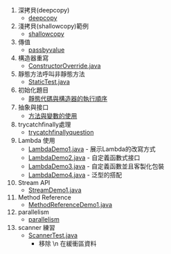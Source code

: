 1. 深拷貝(deepcopy)
    * [deepcopy](deepcopy)
2. 淺拷貝(shallowcopy)範例
    * [shallowcopy](shallowcopy)
3. 傳值
    * [passbyvalue](passbyvalue)
4. 構造器重寫
    * [ConstructorOverride.java](override/ConstructorOverride.java)
5. 靜態方法呼叫非靜態方法
    * [StaticTest.java](statictest/StaticTest.java)
6. 初始化題目
    * [靜態代碼與構造器的執行順序](initialtest)
7. 抽象與接口
    * [方法與變數的使用](abstractandinterface)
8. trycatchfinally處理
    * [trycatchfinallyquestion](trycatchfinallyquestion)
9. Lambda 使用
    * [LambdaDemo1.java](lambda/LambdaDemo1.java) - 展示Lambda的改寫方式
    * [LambdaDemo2.java](lambda/LambdaDemo2.java) - 自定義函數式接口
    * [LambdaDemo3.java](lambda/LambdaDemo3.java) - 自定義函數並且客製化包裝
    * [LambdaDemo4.java](lambda/LambdaDemo4.java) - 泛型的搭配
10. Stream API
    * [StreamDemo1.java](stream/StreamDemo1.java)
11. Method Reference
    * [MethodReferenceDemo1.java](methodreference/MethodReferenceDemo1.java)
12. parallelism
    * [parallelism](parallelism)
13. scanner 練習 
    * [ScannerTest.java](scanner/ScannerTest.java)
      * 移除 \n 在緩衝區資料